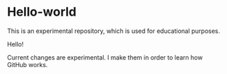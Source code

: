 # Hello-world
This is an experimental repository, which is used for educational purposes.

Hello!

Current changes are experimental. I make them in order to learn how GitHub works.

